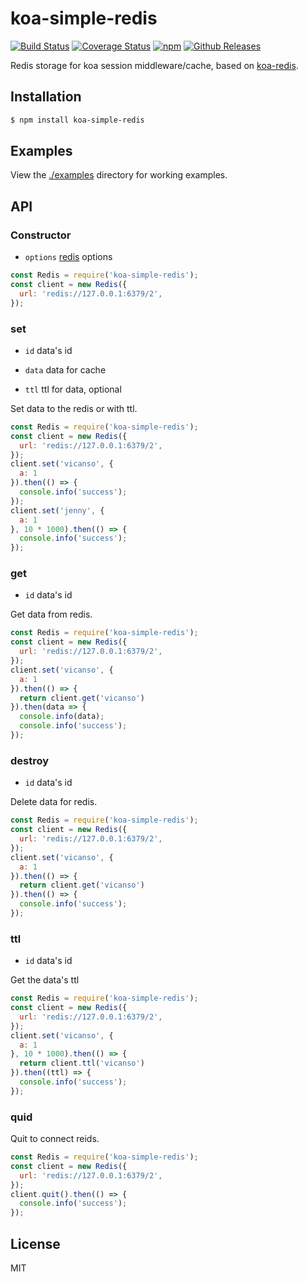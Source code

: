 # koa-simple-redis

[![Build Status](https://travis-ci.org/vicanso/koa-simple-redis.svg?style=flat-square)](https://travis-ci.org/vicanso/koa-simple-redis)
[![Coverage Status](https://img.shields.io/coveralls/vicanso/koa-simple-redis/master.svg?style=flat)](https://coveralls.io/r/vicanso/koa-simple-redis?branch=master)
[![npm](http://img.shields.io/npm/v/koa-simple-redis.svg?style=flat-square)](https://www.npmjs.org/package/koa-simple-redis)
[![Github Releases](https://img.shields.io/npm/dm/koa-simple-redis.svg?style=flat-square)](https://github.com/vicanso/koa-simple-redis)


Redis storage for koa session middleware/cache, based on [koa-redis](https://github.com/koajs/koa-redis).


## Installation

```bash
$ npm install koa-simple-redis
``` 

## Examples
  
View the [./examples](examples) directory for working examples. 

## API

### Constructor

- `options` [redis](https://www.npmjs.com/package/redis) options

```js
const Redis = require('koa-simple-redis');
const client = new Redis({
  url: 'redis://127.0.0.1:6379/2',
});
```

### set

- `id` data's id

- `data` data for cache

- `ttl` ttl for data, optional

Set data to the redis or with ttl.

```js
const Redis = require('koa-simple-redis');
const client = new Redis({
  url: 'redis://127.0.0.1:6379/2',
});
client.set('vicanso', {
  a: 1
}).then(() => {
  console.info('success');
});
client.set('jenny', {
  a: 1
}, 10 * 1000).then(() => {
  console.info('success');
});
```

### get

- `id` data's id

Get data from redis.

```js
const Redis = require('koa-simple-redis');
const client = new Redis({
  url: 'redis://127.0.0.1:6379/2',
});
client.set('vicanso', {
  a: 1
}).then(() => {
  return client.get('vicanso')
}).then(data => {
  console.info(data);
  console.info('success');
});

```

### destroy

- `id` data's id

Delete data for redis.

```js
const Redis = require('koa-simple-redis');
const client = new Redis({
  url: 'redis://127.0.0.1:6379/2',
});
client.set('vicanso', {
  a: 1
}).then(() => {
  return client.get('vicanso')
}).then(() => {
  console.info('success');
});

```

### ttl

- `id` data's id

Get the data's ttl

```js
const Redis = require('koa-simple-redis');
const client = new Redis({
  url: 'redis://127.0.0.1:6379/2',
});
client.set('vicanso', {
  a: 1
}, 10 * 1000).then(() => {
  return client.ttl('vicanso')
}).then((ttl) => {
  console.info('success');
});
```

### quid

Quit to connect reids.

```js
const Redis = require('koa-simple-redis');
const client = new Redis({
  url: 'redis://127.0.0.1:6379/2',
});
client.quit().then(() => {
  console.info('success');
});
```


## License

MIT